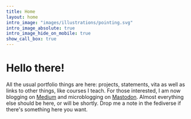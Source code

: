 ```yaml
---
title: Home
layout: home
intro_image: "images/illustrations/pointing.svg"
intro_image_absolute: true
intro_image_hide_on_mobile: true
show_call_box: true
---
```


# Hello there!

All the usual portfolio things are here: projects, statements, vita as well as links to other things, like courses I teach. For those interested, I am now blogging on [Medium](https://medium.com/@johnlaudun) and microblogging on [Mastodon](https://hcommons.social/@johnlaudun). Almost everything else should be here, or will be shortly. Drop me a note in the fediverse if there's something here you want.
